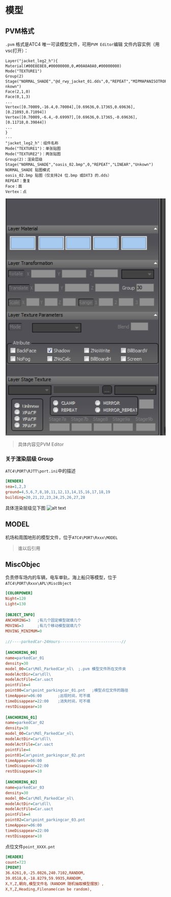 # 模型
## PVM格式
`.pvm` 格式是ATC4 唯一可读模型文件，可用`PVM Editor`编辑
文件内容实例（用vsc打开）：
```
Layer("jacket_leg2_h"){ 
Material(#00E8E8E8,#00000000,0,#00A0A0A0,#00000000) 
Mode("TEXTURE1") 
Group(2) 
Stage("NORMAL_SHADE","@d_rwy_jacket_01.dds",0,"REPEAT","MIPMAPANISOTROPIC","U
nkown") 
Face(2,1,0) 
Face(0,1,3) 
...
Vertex([0.70009,-16.4,0.70004],[0.69636,0.17365,0.69636],[0.21093,0.71094]) 
Vertex([0.70009,-6.4,-0.69997],[0.69636,0.17365,-0.69636],[0.11718,0.39844]) 
...
}
···
"jacket_leg2_h"：组件名称 
Mode("TEXTURE1")：单张贴图 
Mode("TEXTURE2")：两张贴图 
Group(2)：渲染层级 
Stage("NORMAL_SHADE","oasis_02.bmp",0,"REPEAT","LINEAR","Unkown") 
NORMAL_SHADE 贴图模式 
oasis_02.bmp 贴图（仅支持24 位.bmp 或DXT3 的.dds） 
REPEAT：重复 
Face：面 
Vertex：点
```
![alt text](图片/软件13.png)

> 具体内容见PVM Editor

### 关于渲染层级 Group
```ATC4\PORT\RJTT\port.ini```中的描述
```ini
[RENDER] 
sea=1,2,3 
ground=4,5,6,7,8,10,11,12,13,14,15,16,17,18,19 
building=20,21,22,23,24,25,26,27,28 
```
具体渲染层级见下图
![alt text](图片/结构.png)
## MODEL
机场和周围地形的模型文件，位于`ATC4\PORT\Rxxx\MODEL`

> 谁以后引用

## MiscObjec
负责停车场内的车辆，电车单轨，海上船只等模型，位于`ATC4\PORT\Rxxx\APL\MiscObject`
```ini
[COLORPOWER] 
Night=120 
Light=130 
 
[OBJECT_INFO] 
ANCHORING=3   ;有几个固定模型就填几个
MOVING=3      ;有几个移动模型就填几个
MOVING_MINIMUM=0 
 
;//----parkedCar-24Hours---------------------------// 
 
[ANCHORING_00] 
name=parkedCar_01 
density=30 
model_00=Car\Mdl_ParkedCar_nl\  ;.pvm 模型文件所在文件夹
modelActDir=Car\dll\ 
modelActFile=Car.uact 
pointFile=4 
point00=Car\point_parkingcar_01.pnt   ;模型点位文件的路径
timeAppear=06:00       ;出现时间，可不填
timeDisappear=22:00    ;消失时间，可不填
restDisappear=10 
 
[ANCHORING_01] 
name=parkedCar_02 
density=30 
model_00=Car\Mdl_ParkedCar_nl\ 
modelActDir=Car\dll\ 
modelActFile=Car.uact 
pointFile=4 
point01=Car\point_parkingcar_02.pnt 
timeAppear=06:00 
timeDisappear=22:00 
restDisappear=10 
 
[ANCHORING_02] 
name=parkedCar_03 
density=30 
model_00=Car\Mdl_ParkedCar_nl\ 
modelActDir=Car\dll\ 
modelActFile=Car.uact 
pointFile=4 
point02=Car\point_parkingcar_03.pnt 
timeAppear=06:00 
timeDisappear=22:00 
restDisappear=10
```
点位文件`point_XXXX.pnt`
```ini
[HEADER] 
count=723 
[POINT] 
36.6261,0,-25.0826,240.7102,RANDOM, 
39.0518,0,-18.8279,59.9935,RANDOM, 
X,Y,Z,朝向,模型文件名（RANDOM 随机抽取模型摆放）, 
X,Y,Z,Heading,Filename(can be random),
```